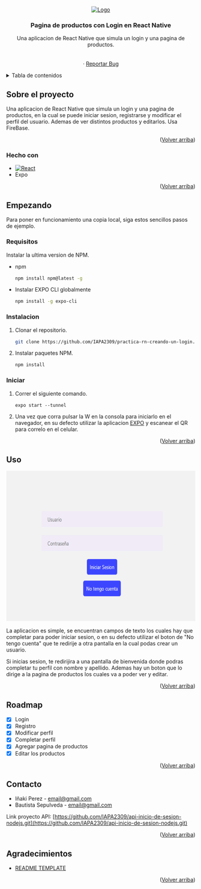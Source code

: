 <!-- Improved compatibility of back to top link: See: https://github.com/othneildrew/Best-README-Template/pull/73 -->
<a name="readme-top"></a>
<!--
*** Thanks for checking out the Best-README-Template. If you have a suggestion
*** that would make this better, please fork the repo and create a pull request
*** or simply open an issue with the tag "enhancement".
*** Don't forget to give the project a star!
*** Thanks again! Now go create something AMAZING! :D
-->



<!-- PROJECT SHIELDS -->
<!--
*** I'm using markdown "reference style" links for readability.
*** Reference links are enclosed in brackets [ ] instead of parentheses ( ).
*** See the bottom of this document for the declaration of the reference variables
*** for contributors-url, forks-url, etc. This is an optional, concise syntax you may use.
*** https://www.markdownguide.org/basic-syntax/#reference-style-links
-->

<!-- PROJECT LOGO -->
<br />
<div align="center">
  <a href="#">
    <img src="https://raw.githubusercontent.com/othneildrew/Best-README-Template/master/images/logo.png" alt="Logo" width="80" height="80">
  </a>

  <h3 align="center">Pagina de productos con Login en React Native</h3>

  <p align="center">
    Una aplicacion de React Native que simula un login y una pagina de productos.
    <br />
    <br />
    <br />
    ·
    <a href="https://github.com/IAPA2309/practica-rn-creando-un-login/issues">Reportar Bug</a>
  </p>
</div>


<!-- TABLE OF CONTENTS -->
<details>
  <summary>Tabla de contenidos</summary>
  <ol>
    <li>
      <a href="#sobre-el-proyecto">Sobre el proyecto</a>
      <ul>
        <li><a href="#hecho-con">Hecho con</a></li>
      </ul>
    </li>
    <li>
      <a href="#empezando">Empezando</a>
      <ul>
        <li><a href="#requisitos">Requisitos</a></li>
        <li><a href="#instalacion">Instalacion</a></li>
        <li><a href="#iniciar">Iniciar</a></li>
      </ul>
    </li>
    <li><a href="#uso">Uso</a></li>
    <li><a href="#roadmap">Roadmap</a></li>
    <li><a href="#contacto">Contacto</a></li>
    <li><a href="#agradecimientos">Agradecimientos</a></li>
  </ol>
</details>



<!-- ABOUT THE PROJECT -->
## Sobre el proyecto

Una aplicacion de React Native que simula un login y una pagina de productos, en la cual se puede iniciar sesion, registrarse y modificar el perfil del usuario. Ademas de ver distintos productos y editarlos. Usa FireBase.

<p align="right">(<a href="#readme-top">Volver arriba</a>)</p>



### Hecho con

* [![React][React.js]][React-url]
* Expo

<p align="right">(<a href="#readme-top">Volver arriba</a>)</p>



<!-- GETTING STARTED -->
## Empezando

Para poner en funcionamiento una copia local, siga estos sencillos pasos de ejemplo.

### Requisitos

Instalar la ultima version de NPM.

* npm
  ```sh
  npm install npm@latest -g
  ```

* Instalar EXPO CLI globalmente
  ```sh
  npm install -g expo-cli
  ```

### Instalacion


1. Clonar el repositorio.
   ```sh
   git clone https://github.com/IAPA2309/practica-rn-creando-un-login.git
   ```
2. Instalar paquetes NPM.
   ```sh
   npm install
   ```

### Iniciar
1. Correr el siguiente comando.
    ```
    expo start --tunnel
    ```
2. Una vez que corra pulsar la W en la consola para iniciarlo en el navegador, en su defecto utilizar la aplicacion [EXPO](https://play.google.com/store/apps/details?id=host.exp.exponent&hl=es_AR&gl=US) y escanear el QR para correlo en el celular.

    

<p align="right">(<a href="#readme-top">Volver arriba</a>)</p>

<!-- USAGE EXAMPLES -->
## Uso

<img src="https://github.com/IAPA2309/practica-rn-creando-un-login/blob/Documentation/img/FirstScreenImage.PNG" alt="Logo" width="750" height="400">

La aplicacion es simple, se encuentran campos de texto los cuales hay que completar para poder iniciar sesion, o en su defecto utilizar el boton de "No tengo cuenta" que te redirije a otra pantalla en la cual podas crear un usuario. 

Si inicias sesion, te redirijira a una pantalla de bienvenida donde podras completar tu perfil con nombre y apellido. Ademas hay un boton que lo dirige a la pagina de productos los cuales va a poder ver y editar.

<p align="right">(<a href="#readme-top">Volver arriba</a>)</p>

<!-- ROADMAP -->
## Roadmap

- [x] Login
- [x] Registro
- [x] Modificar perfil
- [x] Completar perfil
- [x] Agregar pagina de productos
- [x] Editar los productos

<p align="right">(<a href="#readme-top">Volver arriba</a>)</p>

<!-- CONTACT -->
## Contacto

- Iñaki Perez - email@gmail.com
- Bautista Sepulveda - email@gmail.com

Link proyecto API: [https://github.com/IAPA2309/api-inicio-de-sesion-nodejs.git](https://github.com/IAPA2309/api-inicio-de-sesion-nodejs.git)

<p align="right">(<a href="#readme-top">Volver arriba</a>)</p>



<!-- ACKNOWLEDGMENTS -->
## Agradecimientos

* [README TEMPLATE](https://github.com/othneildrew/Best-README-Template)

<p align="right">(<a href="#readme-top">Volver arriba</a>)</p>



<!-- MARKDOWN LINKS & IMAGES -->
<!-- https://www.markdownguide.org/basic-syntax/#reference-style-links -->
[contributors-shield]: https://img.shields.io/github/contributors/othneildrew/Best-README-Template.svg?style=for-the-badge
[contributors-url]: https://github.com/othneildrew/Best-README-Template/graphs/contributors
[forks-shield]: https://img.shields.io/github/forks/othneildrew/Best-README-Template.svg?style=for-the-badge
[forks-url]: https://github.com/othneildrew/Best-README-Template/network/members
[stars-shield]: https://img.shields.io/github/stars/othneildrew/Best-README-Template.svg?style=for-the-badge
[stars-url]: https://github.com/othneildrew/Best-README-Template/stargazers
[issues-shield]: https://img.shields.io/github/issues/othneildrew/Best-README-Template.svg?style=for-the-badge
[issues-url]: https://github.com/othneildrew/Best-README-Template/issues
[license-shield]: https://img.shields.io/github/license/othneildrew/Best-README-Template.svg?style=for-the-badge
[license-url]: https://github.com/othneildrew/Best-README-Template/blob/master/LICENSE.txt
[linkedin-shield]: https://img.shields.io/badge/-LinkedIn-black.svg?style=for-the-badge&logo=linkedin&colorB=555
[linkedin-url]: https://linkedin.com/in/othneildrew
[product-screenshot]: images/screenshot.png
[Next.js]: https://img.shields.io/badge/next.js-000000?style=for-the-badge&logo=nextdotjs&logoColor=white
[Next-url]: https://nextjs.org/
[React.js]: https://img.shields.io/badge/React%20Native-20232A?style=for-the-badge&logo=react&logoColor=61DAFB
[React-url]: https://reactnative.dev/
[Vue.js]: https://img.shields.io/badge/Vue.js-35495E?style=for-the-badge&logo=vuedotjs&logoColor=4FC08D
[Vue-url]: https://vuejs.org/
[Angular.io]: https://img.shields.io/badge/Angular-DD0031?style=for-the-badge&logo=angular&logoColor=white
[Angular-url]: https://angular.io/
[Svelte.dev]: https://img.shields.io/badge/Svelte-4A4A55?style=for-the-badge&logo=svelte&logoColor=FF3E00
[Svelte-url]: https://svelte.dev/
[Laravel.com]: https://img.shields.io/badge/Laravel-FF2D20?style=for-the-badge&logo=laravel&logoColor=white
[Laravel-url]: https://laravel.com
[Bootstrap.com]: https://img.shields.io/badge/Bootstrap-563D7C?style=for-the-badge&logo=bootstrap&logoColor=white
[Bootstrap-url]: https://getbootstrap.com
[JQuery.com]: https://img.shields.io/badge/jQuery-0769AD?style=for-the-badge&logo=jquery&logoColor=white
[JQuery-url]: https://jquery.com 
